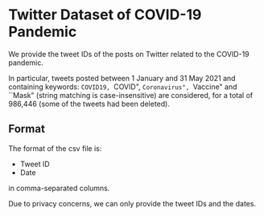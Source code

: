 # Twitter Dataset of COVID-19 Pandemic

We provide the tweet IDs of the posts on Twitter related to the COVID-19 pandemic.

In particular, tweets posted between 1 January and 31 May 2021 and containing keywords: ``COVID19, ``COVID", ``Coronavirus", ``Vaccine" and ``Mask" (string matching is case-insensitive) are considered, for a total of 986,446 (some of the tweets had been deleted).

## Format

The format of the csv file is:
<ul>
  <li>Tweet ID</li>
  <li>Date</li>
</ul>
in comma-separated columns.

Due to privacy concerns, we can only provide the tweet IDs and the dates.
